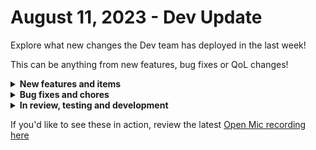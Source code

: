 # August 11, 2023 - Dev Update

Explore what new changes the Dev team has deployed in the last week!

This can be anything from new features, bug fixes or QoL changes!

<details>

<summary><strong>New features and items</strong></summary>

* Added v2 actions for Datto PSA Contacts endpoints

</details>

<details>

<summary><strong>Bug fixes and chores</strong></summary>

* Fixed the Acronis US-2 region base url
* Fixed pagination for ConnectSecure
* Added missing Account ID field to Duo Admin Actions
* Added error handling for non application/json responses from NinjaRMM
* Increased the height of the Templates/Scripts content viewer to allow for easier viewing
* Fix a bug where connections to Redis were not being closed
* Fixed a bug where previewing a form would crash the UI

</details>

<details>

<summary><strong>In review, testing and development</strong></summary>

* Make workflow name, time savings, and original execution available in workflow listeners
* Fix a bug where deleting a user would not delete their associated user invite
* Action to look up warranty information for a device
* Fix a bug where Datto PSA webhooks are not adding excluded users correctly
* Fix a bug with ConnectWise Automate datetime formatting

</details>

If you'd like to see these in action, review the latest [Open Mic recording here](../../roc-open-mics/rewst-open-mics-north-america/2023-roc-open-mics/august-11th-2023-if-you-smell-what-the-roc-is-cooking.md)
